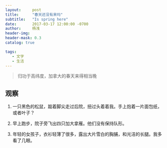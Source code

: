 ```yaml
---
layout:     post
title:      "春天还没有来吗"
subtitle:   "Is spring here"
date:       2017-03-17 12:00:00 -0700
author:     杨浅
header-img:  
header-mask: 0.3
catalog: true

tags:
   - 文字
   - 生活
---
```

>归功于高纬度，加拿大的春天来得相当晚

## 观察

 1. 一只黑色的松鼠，踮着脚尖走过后院，扭过头着着我。手上抱着一片面包纸，或者叶子？
 
 2. 早上跑步，院子旁飞出四只加大拿雁。他们没有保持队形。
 
 3. 年轻的女孩子，衣衫轻薄了很多，露出大片雪白的胸脯，和光洁的长腿。我多看了几眼。
